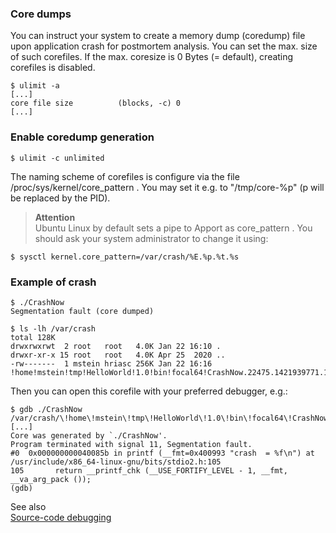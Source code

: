###  Core dumps

You can instruct your system to create a memory dump (coredump) file upon application crash for postmortem analysis.
You can set the max. size of such corefiles. If the max. coresize is 0 Bytes (= default), creating corefiles is disabled.

    $ ulimit -a
    [...]
    core file size          (blocks, -c) 0
    [...]

### Enable coredump generation

    $ ulimit -c unlimited

The naming scheme of corefiles is configure via the file /proc/sys/kernel/core_pattern . You may set it e.g. to
"/tmp/core-%p" (p will be replaced by the PID).

> **Attention**  
>   Ubuntu Linux by default sets a pipe to Apport as core_pattern . You should ask your system administrator to change
>   it using:

    $ sysctl kernel.core_pattern=/var/crash/%E.%p.%t.%s

###  Example of crash

    $ ./CrashNow
    Segmentation fault (core dumped)
    
    $ ls -lh /var/crash
    total 128K
    drwxrwxrwt  2 root   root   4.0K Jan 22 16:10 .
    drwxr-xr-x 15 root   root   4.0K Apr 25  2020 ..
    -rw-------  1 mstein hriasc 256K Jan 22 16:16 !home!mstein!tmp!HelloWorld!1.0!bin!focal64!CrashNow.22475.1421939771.11

Then you can open this corefile with your preferred debugger, e.g.:

    $ gdb ./CrashNow /var/crash/\!home\!mstein\!tmp\!HelloWorld\!1.0\!bin\!focal64\!CrashNow.22475.1421939771.11
    [...]
    Core was generated by `./CrashNow'.
    Program terminated with signal 11, Segmentation fault.
    #0  0x000000000040085b in printf (__fmt=0x400993 "crash  = %f\n") at /usr/include/x86_64-linux-gnu/bits/stdio2.h:105
    105       return __printf_chk (__USE_FORTIFY_LEVEL - 1, __fmt, __va_arg_pack ());
    (gdb)
    
See also   
    [Source-code debugging](SourceCodeDebugging.md) 
